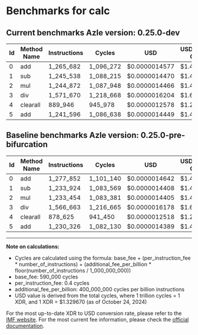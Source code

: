 # Benchmarks for calc

## Current benchmarks Azle version: 0.25.0-dev

| Id  | Method Name | Instructions | Cycles    | USD           | USD/Million Calls | Change                             |
| --- | ----------- | ------------ | --------- | ------------- | ----------------- | ---------------------------------- |
| 0   | add         | 1_265_682    | 1_096_272 | $0.0000014577 | $1.45             | <font color="green">-12_170</font> |
| 1   | sub         | 1_245_538    | 1_088_215 | $0.0000014470 | $1.44             | <font color="red">+11_614</font>   |
| 2   | mul         | 1_244_872    | 1_087_948 | $0.0000014466 | $1.44             | <font color="red">+11_418</font>   |
| 3   | div         | 1_571_670    | 1_218_668 | $0.0000016204 | $1.62             | <font color="red">+5_007</font>    |
| 4   | clearall    | 889_946      | 945_978   | $0.0000012578 | $1.25             | <font color="red">+11_321</font>   |
| 5   | add         | 1_241_596    | 1_086_638 | $0.0000014449 | $1.44             | <font color="red">+11_270</font>   |

## Baseline benchmarks Azle version: 0.25.0-pre-bifurcation

| Id  | Method Name | Instructions | Cycles    | USD           | USD/Million Calls |
| --- | ----------- | ------------ | --------- | ------------- | ----------------- |
| 0   | add         | 1_277_852    | 1_101_140 | $0.0000014642 | $1.46             |
| 1   | sub         | 1_233_924    | 1_083_569 | $0.0000014408 | $1.44             |
| 2   | mul         | 1_233_454    | 1_083_381 | $0.0000014405 | $1.44             |
| 3   | div         | 1_566_663    | 1_216_665 | $0.0000016178 | $1.61             |
| 4   | clearall    | 878_625      | 941_450   | $0.0000012518 | $1.25             |
| 5   | add         | 1_230_326    | 1_082_130 | $0.0000014389 | $1.43             |

---

**Note on calculations:**

-   Cycles are calculated using the formula: base_fee + (per_instruction_fee \* number_of_instructions) + (additional_fee_per_billion \* floor(number_of_instructions / 1_000_000_000))
-   base_fee: 590_000 cycles
-   per_instruction_fee: 0.4 cycles
-   additional_fee_per_billion: 400_000_000 cycles per billion instructions
-   USD value is derived from the total cycles, where 1 trillion cycles = 1 XDR, and 1 XDR = $1.329670 (as of October 24, 2024)

For the most up-to-date XDR to USD conversion rate, please refer to the [IMF website](https://www.imf.org/external/np/fin/data/rms_sdrv.aspx).
For the most current fee information, please check the [official documentation](https://internetcomputer.org/docs/current/developer-docs/gas-cost#execution).
